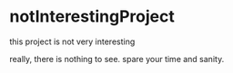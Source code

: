 # notInterestingProject
this project is not very interesting

really, there is nothing to see.
spare your time and sanity.
